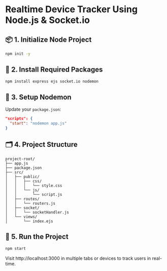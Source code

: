 # Realtime Device Tracker Using Node.js & Socket.io

## 📦 1. Initialize Node Project

```bash
npm init -y
```

## 🔧 2. Install Required Packages

```bash
npm install express ejs socket.io nodemon
```

## 🔁 3. Setup Nodemon

Update your `package.json`:

```json
"scripts": {
  "start": "nodemon app.js"
}
```

## 🗂️ 4. Project Structure

```
project-root/
├── app.js
├── package.json
├── src/
│   ├── public/
│   │   ├── css/
│   │   │   └── style.css
│   │   └── js/
│   │       └── script.js
│   ├── routes/
│   │   └── routers.js
│   ├── socket/
│   │   └── socketHandler.js
│   └── views/
│       └── index.ejs
```

## 🧪 5. Run the Project

```bash
npm start
```

Visit http://localhost:3000 in multiple tabs or devices to track users in real-time.